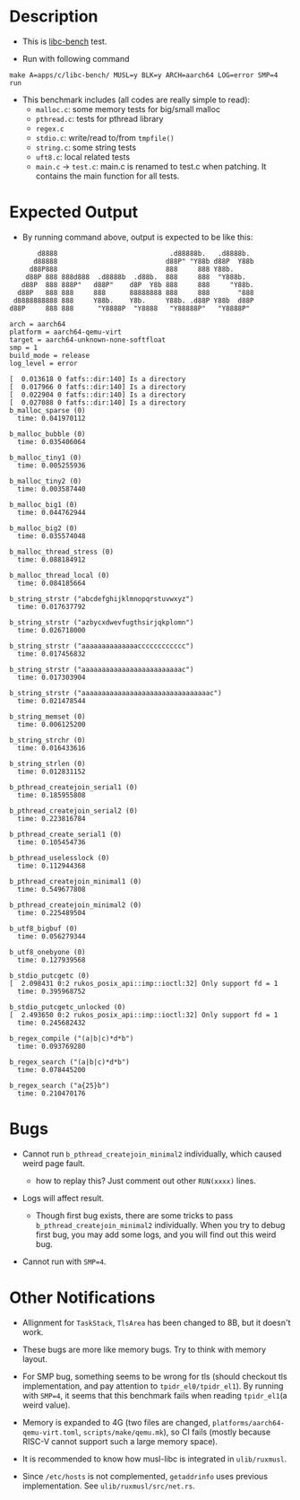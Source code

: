 # Description

- This is [libc-bench](https://git.musl-libc.org/cgit/libc-bench/) test. 

- Run with following command
```
make A=apps/c/libc-bench/ MUSL=y BLK=y ARCH=aarch64 LOG=error SMP=4 run
```

- This benchmark includes (all codes are really simple to read):
  - `malloc.c`: some memory tests for big/small malloc
  - `pthread.c`: tests for pthread library
  - `regex.c`
  - `stdio.c`: write/read to/from `tmpfile()`
  - `string.c`: some string tests
  - `uft8.c`: local related tests
  - `main.c` -> `test.c`: main.c is renamed to test.c when patching. It contains the main function for all tests.

# Expected Output

- By running command above, output is expected to be like this:
```
       d8888                            .d88888b.   .d8888b.
      d88888                           d88P" "Y88b d88P  Y88b
     d88P888                           888     888 Y88b.
    d88P 888 888d888  .d8888b  .d88b.  888     888  "Y888b.
   d88P  888 888P"   d88P"    d8P  Y8b 888     888     "Y88b.
  d88P   888 888     888      88888888 888     888       "888
 d8888888888 888     Y88b.    Y8b.     Y88b. .d88P Y88b  d88P
d88P     888 888      "Y8888P  "Y8888   "Y88888P"   "Y8888P"

arch = aarch64
platform = aarch64-qemu-virt
target = aarch64-unknown-none-softfloat
smp = 1
build_mode = release
log_level = error

[  0.013618 0 fatfs::dir:140] Is a directory
[  0.017966 0 fatfs::dir:140] Is a directory
[  0.022904 0 fatfs::dir:140] Is a directory
[  0.027088 0 fatfs::dir:140] Is a directory
b_malloc_sparse (0)
  time: 0.041970112

b_malloc_bubble (0)
  time: 0.035406064

b_malloc_tiny1 (0)
  time: 0.005255936

b_malloc_tiny2 (0)
  time: 0.003587440

b_malloc_big1 (0)
  time: 0.044762944

b_malloc_big2 (0)
  time: 0.035574048

b_malloc_thread_stress (0)
  time: 0.088184912

b_malloc_thread_local (0)
  time: 0.084185664

b_string_strstr ("abcdefghijklmnopqrstuvwxyz")
  time: 0.017637792

b_string_strstr ("azbycxdwevfugthsirjqkplomn")
  time: 0.026718000

b_string_strstr ("aaaaaaaaaaaaaacccccccccccc")
  time: 0.017456832

b_string_strstr ("aaaaaaaaaaaaaaaaaaaaaaaaac")
  time: 0.017303904

b_string_strstr ("aaaaaaaaaaaaaaaaaaaaaaaaaaaaaaaac")
  time: 0.021478544

b_string_memset (0)
  time: 0.006125200

b_string_strchr (0)
  time: 0.016433616

b_string_strlen (0)
  time: 0.012831152

b_pthread_createjoin_serial1 (0)
  time: 0.185955808

b_pthread_createjoin_serial2 (0)
  time: 0.223816784

b_pthread_create_serial1 (0)
  time: 0.105454736

b_pthread_uselesslock (0)
  time: 0.112944368

b_pthread_createjoin_minimal1 (0)
  time: 0.549677808

b_pthread_createjoin_minimal2 (0)
  time: 0.225489504

b_utf8_bigbuf (0)
  time: 0.056279344

b_utf8_onebyone (0)
  time: 0.127939568

b_stdio_putcgetc (0)
[  2.098431 0:2 rukos_posix_api::imp::ioctl:32] Only support fd = 1
  time: 0.395968752

b_stdio_putcgetc_unlocked (0)
[  2.493650 0:2 rukos_posix_api::imp::ioctl:32] Only support fd = 1
  time: 0.245682432

b_regex_compile ("(a|b|c)*d*b")
  time: 0.093769280

b_regex_search ("(a|b|c)*d*b")
  time: 0.078445200

b_regex_search ("a{25}b")
  time: 0.210470176
```

# Bugs

- Cannot run `b_pthread_createjoin_minimal2` individually, which caused weird page fault.
  - how to replay this? Just comment out other `RUN(xxxx)` lines.

- Logs will affect result.
  - Though first bug exists, there are some tricks to pass `b_pthread_createjoin_minimal2` individually. When you try to debug first bug, you may add some logs, and you will find out this weird bug.

- Cannot run with `SMP=4`.

# Other Notifications

- Allignment for `TaskStack`, `TlsArea` has been changed to 8B, but it doesn't work.

- These bugs are more like memory bugs. Try to think with memory layout.

- For SMP bug, something seems to be wrong for tls (should checkout tls implementation, and pay attention to `tpidr_el0/tpidr_el1`). By running with `SMP=4`, it seems that this benchmark fails when reading `tpidr_el1`(a weird value).

- Memory is expanded to 4G (two files are changed, `platforms/aarch64-qemu-virt.toml`, `scripts/make/qemu.mk`), so CI fails (mostly because RISC-V cannot support such a large memory space).

- It is recommended to know how musl-libc is integrated in `ulib/ruxmusl`.

- Since `/etc/hosts` is not complemented, `getaddrinfo` uses previous implementation. See `ulib/ruxmusl/src/net.rs`.
